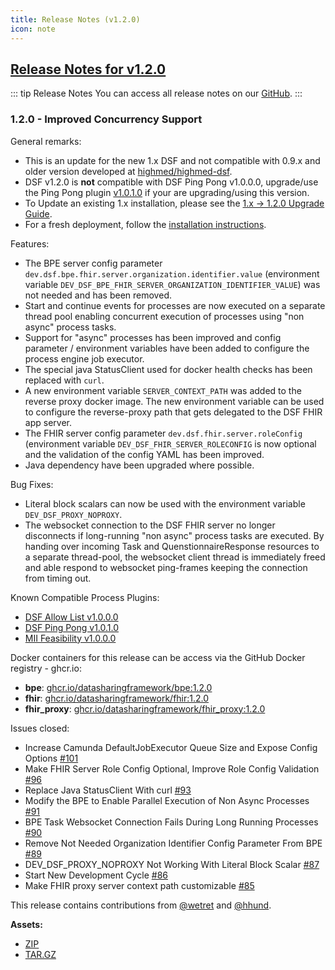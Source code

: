 ```yaml
---
title: Release Notes (v1.2.0)
icon: note
---
```


## [Release Notes for v1.2.0](https://github.com/datasharingframework/dsf/releases/tag/v1.2.0)

::: tip Release Notes
You can access all release notes on our [GitHub](https://github.com/datasharingframework/dsf/releases).
:::

### 1.2.0 - Improved Concurrency Support
General remarks:
- This is an update for the new 1.x DSF and not compatible with 0.9.x and older version developed at [highmed/highmed-dsf](https://github.com/highmed/highmed-dsf).
- DSF v1.2.0 is **not** compatible with DSF Ping Pong v1.0.0.0, upgrade/use the Ping Pong plugin [v1.0.1.0](https://github.com/datasharingframework/dsf-process-ping-pong/releases/tag/v1.0.1.0) if your are upgrading/using this version.
- To Update an existing 1.x installation, please see the [1.x -> 1.2.0 Upgrade Guide](https://dsf.dev/v1.2.0/maintain/upgrade-from-1.html).
- For a fresh deployment, follow the [installation instructions](https://dsf.dev/v1.2.0/maintain/install.html).

Features:
- The BPE server config parameter `dev.dsf.bpe.fhir.server.organization.identifier.value` (environment variable `DEV_DSF_BPE_FHIR_SERVER_ORGANIZATION_IDENTIFIER_VALUE`) was not needed and has been removed.
- Start and continue events for processes are now executed on a separate thread pool enabling concurrent execution of processes using "non async" process tasks.
- Support for "async" processes has been improved and config parameter / environment variables have been added to configure the process engine job executor.
- The special java StatusClient used for docker health checks has been replaced with `curl`.
- A new environment variable `SERVER_CONTEXT_PATH` was added to the reverse proxy docker image. The new environment variable can be used to configure the reverse-proxy path that gets delegated to the DSF FHIR app server.
- The FHIR server config parameter `dev.dsf.fhir.server.roleConfig` (environment variable `DEV_DSF_FHIR_SERVER_ROLECONFIG` is now optional and the validation of the config YAML has been improved.
- Java dependency have been upgraded where possible.

Bug Fixes:
- Literal block scalars can now be used with the environment variable `DEV_DSF_PROXY_NOPROXY`.
- The websocket connection to the DSF FHIR server no longer disconnects if long-running "non async" process tasks are executed. By handing over incoming Task and QuenstionnaireResponse resources to a separate thread-pool, the websocket client thread is immediately freed and able respond to websocket ping-frames keeping the connection from timing out.

Known Compatible Process Plugins:
- [DSF Allow List v1.0.0.0](https://github.com/datasharingframework/dsf-process-allow-list/releases/tag/v1.0.0.0)
- [DSF Ping Pong v1.0.1.0](https://github.com/datasharingframework/dsf-process-ping-pong/releases/tag/v1.0.1.0)
- [MII Feasibility v1.0.0.0](https://github.com/medizininformatik-initiative/feasibility-dsf-process/releases/tag/v1.0.0.0)

Docker containers for this release can be access via the GitHub Docker registry - ghcr.io:
* **bpe**: [ghcr.io/datasharingframework/bpe:1.2.0](https://github.com/orgs/datasharingframework/packages/container/bpe/127300257?tag=1.2.0)
* **fhir**: [ghcr.io/datasharingframework/fhir:1.2.0](https://github.com/orgs/datasharingframework/packages/container/fhir/127299735?tag=1.2.0)
* **fhir_proxy**: [ghcr.io/datasharingframework/fhir_proxy:1.2.0](https://github.com/orgs/datasharingframework/packages/container/fhir_proxy/127298803?tag=1.2.0)

Issues closed:
- Increase Camunda DefaultJobExecutor Queue Size and Expose Config Options [#101](https://github.com/datasharingframework/dsf/issues/101)
- Make FHIR Server Role Config Optional, Improve Role Config Validation [#96](https://github.com/datasharingframework/dsf/issues/96)
- Replace Java StatusClient With curl [#93](https://github.com/datasharingframework/dsf/issues/93)
- Modify the BPE to Enable Parallel Execution of Non Async Processes [#91](https://github.com/datasharingframework/dsf/issues/91)
- BPE Task Websocket Connection Fails During Long Running Processes [#90](https://github.com/datasharingframework/dsf/issues/90)
- Remove Not Needed Organization Identifier Config Parameter From BPE [#89](https://github.com/datasharingframework/dsf/issues/89)
- DEV_DSF_PROXY_NOPROXY Not Working With Literal Block Scalar [#87](https://github.com/datasharingframework/dsf/issues/87)
- Start New Development Cycle [#86](https://github.com/datasharingframework/dsf/issues/86)
- Make FHIR proxy server context path customizable [#85](https://github.com/datasharingframework/dsf/issues/85)

This release contains contributions from [@wetret](https://github.com/wetret) and [@hhund](https://github.com/hhund).

**Assets:** 
- [ZIP](https://github.com/datasharingframework/dsf/archive/refs/tags/v1.2.0.zip)
- [TAR.GZ](https://github.com/datasharingframework/dsf/archive/refs/tags/v1.2.0.tar.gz)


